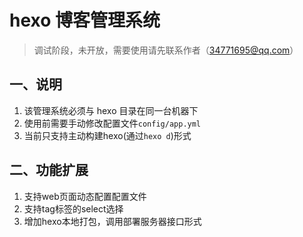 # hexo 博客管理系统

> 调试阶段，未开放，需要使用请先联系作者（34771695@qq.com）

## 一、说明

1. 该管理系统必须与 hexo 目录在同一台机器下
2. 使用前需要手动修改配置文件`config/app.yml`
3. 当前只支持主动构建hexo(通过`hexo d`)形式

## 二、功能扩展

1. 支持web页面动态配置配置文件
2. 支持tag标签的select选择
3. 增加hexo本地打包，调用部署服务器接口形式
